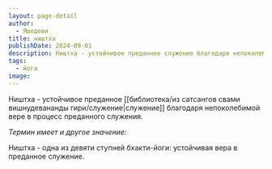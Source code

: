 ```yaml
---
layout: page-detail
author:
  - Яшодеви
title: ништха
publishDate: 2024-09-01
description: Ништха - устойчивое преданное служение благодаря непоколебимой вере в процесс преданного служения;
tags:
  - йога
image:
---
```

Ништха - устойчивое преданное [[библиотека/из сатсангов свами вишнудевананды гири/служение|служение]] благодаря непоколебимой вере в процесс преданного служения.

*Термин имеет и другое значение:*

Ништха - одна из девяти ступней бхакти-йоги: устойчивая вера в преданное служение.

